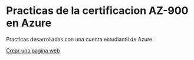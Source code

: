 # Practicas de la certificacion AZ-900 en Azure

Practicas desarrolladas con una cuenta estudiantil de Azure.

[Crear una pagina web](https://github.com/GustavoGutierrez21/practicas-az900/blob/main/paginas/Crear_pagina.md) 

